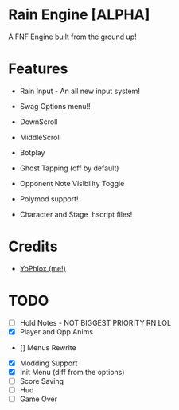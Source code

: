 # Rain Engine [ALPHA]

A FNF Engine built from the ground up!

# Features

* Rain Input - An all new input system!

* Swag Options menu!!

* DownScroll

* MiddleScroll

* Botplay

* Ghost Tapping (off by default)

* Opponent Note Visibility Toggle

* Polymod support!

* Character and Stage .hscript files!

# Credits

* [YoPhlox (me!)](https://x.com/yophlox)

# TODO

- [ ] Hold Notes - NOT BIGGEST PRIORITY RN LOL
- [x] Player and Opp Anims
- [] Menus Rewrite
- [x] Modding Support
- [x] Init Menu (diff from the options)
- [ ] Score Saving
- [ ] Hud
- [ ] Game Over